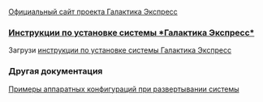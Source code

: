 [Официальный сайт проекта Галактика Экспресс](http://galaktika-express.ru/)


### [Инструкции по установке системы \*Галактика Экспресс\* ](http://galaktika-express.ru/skachat/dokumentaciya-po-sisteme-galaktika-ekspress) ###

Загрузи [инструкции по установке системы Галактика Экспресс ](http://galaktika-express.ru/skachat/dokumentaciya-po-sisteme-galaktika-ekspress)

### Другая документация ###

[Примеры аппаратных конфигураций при развертывании системы](http://code.google.com/p/galaktika-express/downloads/detail?name=Hardware%20Examples.pdf)